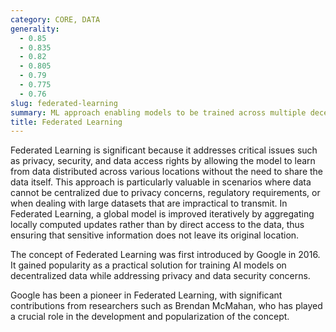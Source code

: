 ```yaml
---
category: CORE, DATA
generality:
  - 0.85
  - 0.835
  - 0.82
  - 0.805
  - 0.79
  - 0.775
  - 0.76
slug: federated-learning
summary: ML approach enabling models to be trained across multiple decentralized devices or servers holding local data samples, without exchanging them.
title: Federated Learning
---
```


Federated Learning is significant because it addresses critical issues such as privacy, security, and data access rights by allowing the model to learn from data distributed across various locations without the need to share the data itself. This approach is particularly valuable in scenarios where data cannot be centralized due to privacy concerns, regulatory requirements, or when dealing with large datasets that are impractical to transmit. In Federated Learning, a global model is improved iteratively by aggregating locally computed updates rather than by direct access to the data, thus ensuring that sensitive information does not leave its original location.

The concept of Federated Learning was first introduced by Google in 2016. It gained popularity as a practical solution for training AI models on decentralized data while addressing privacy and data security concerns.

Google has been a pioneer in Federated Learning, with significant contributions from researchers such as Brendan McMahan, who has played a crucial role in the development and popularization of the concept.
